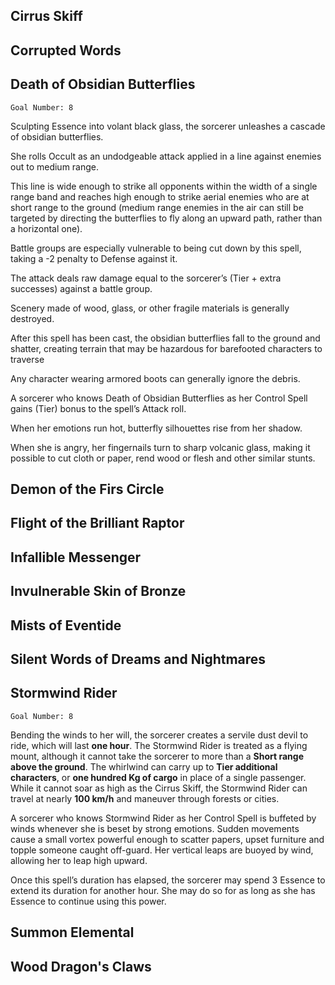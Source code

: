 ## Cirrus Skiff


## Corrupted Words


## Death of Obsidian Butterflies
`Goal Number: 8`

Sculpting Essence into volant black glass, the sorcerer unleashes a cascade of obsidian butterflies.

She rolls Occult as an undodgeable attack applied in a line against enemies out to medium range.

This line is wide enough to strike all opponents within the width of a single range band and reaches high enough to strike aerial enemies who are at short range to the ground (medium range enemies in the air can still be targeted by directing the butterflies to fly along an upward path, rather than a horizontal one).

Battle groups are especially vulnerable to being cut down by this spell, taking a -2 penalty to Defense against it.

The attack deals raw damage equal to the sorcerer’s (Tier + extra successes) against a battle group.

Scenery made of wood, glass, or other fragile materials is generally destroyed.

After this spell has been cast, the obsidian butterflies fall to the ground and shatter, creating terrain that may be hazardous for barefooted characters to traverse

Any character wearing armored boots can generally ignore the debris.

A sorcerer who knows Death of Obsidian Butterflies as her Control Spell gains (Tier) bonus to the spell’s Attack roll.

When her emotions run hot, butterfly silhouettes rise from her shadow.

When she is angry, her fingernails turn to sharp volcanic glass, making it possible to cut cloth or paper, rend wood or flesh and other similar stunts.


## Demon of the Firs Circle


## Flight of the Brilliant Raptor


## Infallible Messenger


## Invulnerable Skin of Bronze


## Mists of Eventide


## Silent Words of Dreams and Nightmares


## Stormwind Rider
`Goal Number: 8`

Bending the winds to her will, the sorcerer creates a servile dust devil to ride, which will last **one hour**.
The Stormwind Rider is treated as a flying mount, although it cannot take the sorcerer to more than a **Short range above the ground**.
The whirlwind can carry up to **Tier additional characters**, or **one hundred Kg of cargo** in place of a single passenger.
While it cannot soar as high as the Cirrus Skiff, the Stormwind Rider can travel at nearly **100 km/h** and maneuver through forests or cities.

A sorcerer who knows Stormwind Rider as her Control Spell is buffeted by winds whenever she is beset by strong emotions.
Sudden movements cause a small vortex powerful enough to scatter papers, upset furniture and topple someone caught off-guard.
Her vertical leaps are buoyed by wind, allowing her to leap high upward.

Once this spell’s duration has elapsed, the sorcerer may spend 3 Essence to extend its duration for another hour.
She may do so for as long as she has Essence to continue using this power.


## Summon Elemental


## Wood Dragon's Claws
